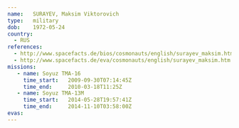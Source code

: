 ```yaml
---
name:	SURAYEV, Maksim Viktorovich 
type:	military
dob:	1972-05-24
country:
  - RUS
references:
  - http://www.spacefacts.de/bios/cosmonauts/english/surayev_maksim.htm
  - http://www.spacefacts.de/eva/cosmonauts/english/surayev_maksim.htm
missions:
   - name: Soyuz TMA-16
     time_start:   2009-09-30T07:14:45Z
     time_end:     2010-03-18T11:25Z
   - name: Soyuz TMA-13M
     time_start:   2014-05-28T19:57:41Z
     time_end:     2014-11-10T03:58:00Z
evas:
---
```

